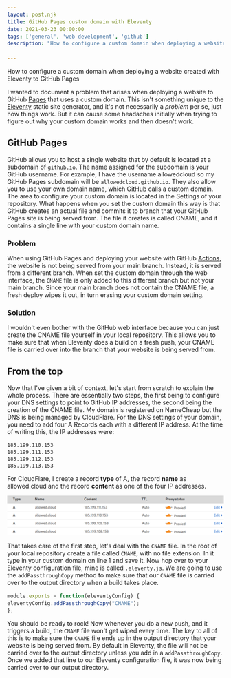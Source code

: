 ```yaml
---
layout: post.njk
title: GitHub Pages custom domain with Eleventy
date: 2021-03-23 00:00:00
tags: ['general', 'web development', 'github']
description: "How to configure a custom domain when deploying a website created with Eleventy to GitHub Pages"

---
```


<!-- Excerpt Start -->
How to configure a custom domain when deploying a website created with Eleventy to GitHub Pages
<!-- Excerpt End -->

I wanted to document a problem that arises when deploying a website to GitHub [Pages](https://pages.github.com/) that uses a custom domain. This isn't something unique to the [Eleventy](https://11ty.dev) static site generator, and it's not necessarily a *problem* per se, just how things work. But it can cause some headaches initially when trying to figure out why your custom domain works and then doesn't work.

## GitHub Pages

GitHub allows you to host a single website that by default is located at a subdomain of `github.io`. The name assigned for the subdomain is your GitHub username. For example, I have the username allowedcloud so my GitHub Pages subdomain will be `allowedcloud.github.io`. They also allow you to use your own domain name, which GitHub calls a custom domain. The area to configure your custom domain is located in the Settings of your repository. What happens when you set the custom domain this way is that GitHub creates an actual file and commits it to branch that your GitHub Pages site is being served from. The file it creates is called CNAME, and it contains a single line with your custom domain name.

### Problem

When using GitHub Pages and deploying your website with GitHub [Actions](https://github.com/features/actions), the website is not being served from your main branch. Instead, it is served from a different branch. When set the custom domain through the web interface, the `CNAME` file is only added to this different branch but not your main branch. Since your main branch does not contain the CNAME file, a fresh deploy wipes it out, in turn erasing your custom domain setting.

### Solution

I wouldn't even bother with the GitHub web interface because you can just create the CNAME file yourself in your local repository. This allows you to make sure that when Eleventy does a build on a fresh push, your CNAME file is carried over into the branch that your website is being served from.

## From the top

Now that I've given a bit of context, let's start from scratch to explain the whole process. There are essentially two steps, the first being to configure your DNS settings to point to GitHub IP addresses, the second being the creation of the CNAME file. My domain is registered on NameCheap but the DNS is being managed by CloudFlare. For the DNS settings of your domain, you need to add four A Records each with a different IP address. At the time of writing this, the IP addresses were:

``` text
185.199.110.153
185.199.111.153
185.199.112.153
185.199.113.153
```

For CloudFlare, I create a record **type** of A, the record **name** as allowed.cloud and the record **content** as one of the four IP addresses.

<img src="/images/allowed-cloud-cloudflare-dns-settings.png" alt="DNS settings for Allowed Cloud on CloudFlare">

That takes care of the first step, let's deal with the `CNAME` file. In the root of your local repository create a file called `CNAME`, with no file extension. In it type in your custom domain on line 1 and save it. Now hop over to your Eleventy configuration file, mine is called `.eleventy.js`. We are going to use the `addPassthroughCopy` method to make sure that our `CNAME` file is carried over to the output directory when a build takes place.

``` javascript
module.exports = function(eleventyConfig) {
eleventyConfig.addPassthroughCopy("CNAME");
};
```

You should be ready to rock! Now whenever you do a new push, and it triggers a build, the `CNAME` file won't get wiped every time. The key to all of this is to make sure the `CNAME` file ends up in the output directory that your website is being served from. By default in Eleventy, the file will not be carried over to the output directory unless you add in a `addPassthroughCopy`. Once we added that line to our Eleventy configuration file, it was now being carried over to our output directory.